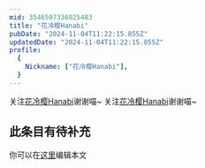 ```yaml
---
mid: 3546597336025483
title: "花冷樱Hanabi"
pubDate: "2024-11-04T11:22:15.855Z"
updatedDate: "2024-11-04T11:22:15.855Z"
profile:
  {
    Nickname: ["花冷樱Hanabi"],
  }
---
```


关注[花冷樱Hanabi](https://space.bilibili.com/3546597336025483)谢谢喵~ 关注[花冷樱Hanabi](https://space.bilibili.com/3546597336025483)谢谢喵~

## 此条目有待补充
你可以在[这里](https://github.com/Yuhanawa/VTuber.ICU-Content/edit/master/v/花冷樱Hanabi/index.md)编辑本文
